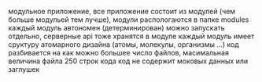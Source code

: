 модульное приложение, все приложение состоит из модулей (чем больше модульей тем лучше), модули распологаются в папке modules
каждый модуль автономен (детерминирован) можно запускать отдельно, серверные api тоже хранятся в модуле
каждый модуль имеет сруктуру атомарного дизайна (атомы, молекулы, организмы ...)
код разбивается на как можно большее число файлов, масимальная величина файла 250 строк кода
код не содержит моковых данных или заглушек
